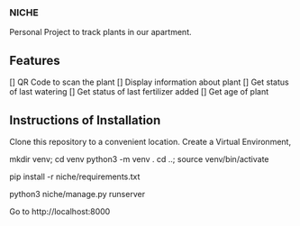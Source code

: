 ### NICHE

Personal Project to track plants in our apartment.

## Features

[] QR Code to scan the plant
[] Display information about plant
[] Get status of last watering
[] Get status of last fertilizer added
[] Get age of plant



## Instructions of Installation

Clone this repository to a convenient location. 
Create a Virtual Environment, 

mkdir venv; cd venv
python3 -m venv .
cd ..; source venv/bin/activate

pip install -r niche/requirements.txt

python3 niche/manage.py runserver

Go to http://localhost:8000




